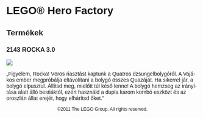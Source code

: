 <div lang="hu-HU" style="font-family: Helvetica, sans-serif;">
<h1>LEGO® Hero Factory</h1>
<h2>Termékek</h2>
<h3 style="font-weight: bold;">
<span class="product_number">2143</span>
<span class="title">ROCKA 3.0</span>
</h3>
<img src="https://www.lego.com/cdn/product-assets/product.img.pri/2143_prod.jpg" type="image/jpeg">
<p class="description">„Figyelem, Rocka! Vörös riasztást kaptunk a Quatros dzsungelbolygóról. A Vajákos ember megpróbálja eltávolítani a bolygó összes Quazáját. Ha sikerrel jár, a bolygó elpusztul. Állítsd meg, mielőtt túl késő lenne! A bolygó hemzseg az irányítása alatt álló bestiáktól, ezért használd a dupla karom kombó eszközt és az oroszlán állat erejét, hogy elhárítsd őket.”</p>
<p class="footer" style="font-size: 12px; text-align: center;">©2011 The LEGO Group. All rights reserved.</p>
</div>